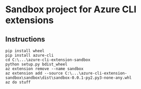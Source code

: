 # Sandbox project for Azure CLI extensions

## Instructions
    pip install wheel
    pip install azure-cli
    cd C:\...\azure-cli-extension-sandbox
    python setup.py bdist_wheel
    az extension remove --name sandbox
    az extension add --source C:\...\azure-cli-extension-sandbox\sandbox\dist\sandbox-0.0.1-py2.py3-none-any.whl
    az do stuff